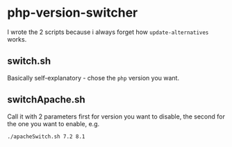 # php-version-switcher

I wrote the 2 scripts because i always forget how ```update-alternatives``` works.

## switch.sh

Basically self-explanatory - chose the ```php``` version you want.

## switchApache.sh

Call it with 2 parameters first for version you want to disable, the second for the one you want to enable, e.g.

```bash
./apacheSwitch.sh 7.2 8.1
```
